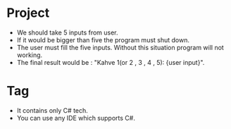 # Project

- We should take 5 inputs from user.
- If it would be bigger than five the program must shut down.
- The user must fill the five inputs. Without this situation program will not working.
- The final result would be : "Kahve 1(or 2 , 3 , 4 , 5): {user input}".

# Tag

- It contains only C# tech.
- You can use any IDE which supports C#. 

